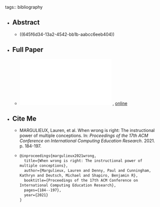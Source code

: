 tags:: bibliography

- ## Abstract
	- ((645f6d34-13a2-4542-bb1b-aabcc6eeb404))
- ## Full Paper
	- ![local copy](../assets/when-wrong-is-right_1683975455595_0.pdf) , [online](https://par.nsf.gov/servlets/purl/10325353)
- ## Cite Me
	- MARGULIEUX, Lauren, et al. When wrong is right: The instructional power of multiple conceptions. In: *Proceedings of the 17th ACM Conference on International Computing Education Research*. 2021. p. 184-197.
	- ```
	  @inproceedings{margulieux2021wrong,
	    title={When wrong is right: The instructional power of multiple conceptions},
	    author={Margulieux, Lauren and Denny, Paul and Cunningham, Kathryn and Deutsch, Michael and Shapiro, Benjamin R},
	    booktitle={Proceedings of the 17th ACM Conference on International Computing Education Research},
	    pages={184--197},
	    year={2021}
	  }
	  ```
